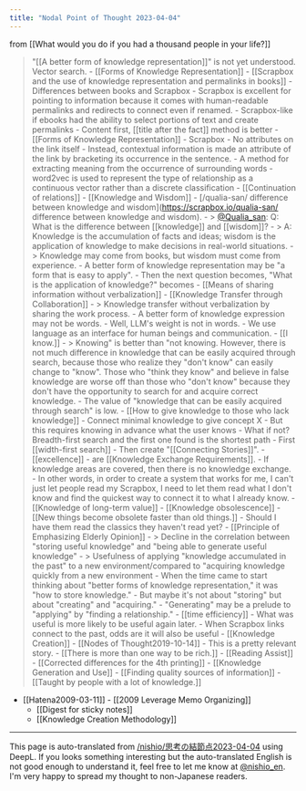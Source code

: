 ```yaml
---
title: "Nodal Point of Thought 2023-04-04"
---
```


from  [[What would you do if you had a thousand people in your life?]]
>  "[[A better form of knowledge representation]]" is not yet understood.
> Vector search.
    - [[Forms of Knowledge Representation]]
        - [[Scrapbox and the use of knowledge representation and permalinks in books]]
        - Differences between books and Scrapbox
            - Scrapbox is excellent for pointing to information because it comes with human-readable permalinks and redirects to connect even if renamed.
            - Scrapbox-like if ebooks had the ability to select portions of text and create permalinks
            - Content first, [[title after the fact]] method is better
        - [[Forms of Knowledge Representation]]
        - Scrapbox
            - No attributes on the link itself
            - Instead, contextual information is made an attribute of the link by bracketing its occurrence in the sentence.
        - A method for extracting meaning from the occurrence of surrounding words
            - word2vec is used to represent the type of relationship as a continuous vector rather than a discrete classification
            - [[Continuation of relations]]
    - [[Knowledge and Wisdom]]
    - [/qualia-san/ difference between knowledge and wisdom](https://scrapbox.io/qualia-san/ difference between knowledge and wisdom).
    - > [@Qualia_san](https://twitter.com/Qualia_san/status/1630561489034817537?s=20): Q: What is the difference between [[knowledge]] and [[wisdom]]?
    - > A: Knowledge is the accumulation of facts and ideas; wisdom is the application of knowledge to make decisions in real-world situations.
    - > Knowledge may come from books, but wisdom must come from experience.
    - A better form of knowledge representation may be "a form that is easy to apply".
        - Then the next question becomes, "What is the application of knowledge?" becomes
    - [[Means of sharing information without verbalization]]
        - [[Knowledge Transfer through Collaboration]]
        - > Knowledge transfer without verbalization by sharing the work process.
        - A better form of knowledge expression may not be words.
            - Well, LLM's weight is not in words.
            - We use language as an interface for human beings and communication.
    - [[I know.]]
    - > Knowing" is better than "not knowing. However, there is not much difference in knowledge that can be easily acquired through search, because those who realize they "don't know" can easily change to "know". Those who "think they know" and believe in false knowledge are worse off than those who "don't know" because they don't have the opportunity to search for and acquire correct knowledge.
        - The value of "knowledge that can be easily acquired through search" is low.
    - [[How to give knowledge to those who lack knowledge]]
    - Connect minimal knowledge to give concept X
    - But this requires knowing in advance what the user knows
    - What if not? Breadth-first search and the first one found is the shortest path
        - First [[width-first search]]
        - Then create "[[Connecting Stories]]".
    - [[excellence]]
    - are [[Knowledge Exchange Requirements]].
    - If knowledge areas are covered, then there is no knowledge exchange.
    - In other words, in order to create a system that works for me, I can't just let people read my Scrapbox, I need to let them read what I don't know and find the quickest way to connect it to what I already know.
    - [[Knowledge of long-term value]]
        - [[Knowledge obsolescence]]
            - [[New things become obsolete faster than old things.]]
            - Should I have them read the classics they haven't read yet?
            - [[Principle of Emphasizing Elderly Opinion]]
            - > Decline in the correlation between "storing useful knowledge" and "being able to generate useful knowledge"
            - > Usefulness of applying "knowledge accumulated in the past" to a new environment/compared to "acquiring knowledge quickly from a new environment
            - When the time came to start thinking about "better forms of knowledge representation," it was "how to store knowledge."
            - But maybe it's not about "storing" but about "creating" and "acquiring."
            - "Generating" may be a prelude to "applying" by "finding a relationship."
            - [[time efficiency]]
            - What was useful is more likely to be useful again later.
            - When Scrapbox links connect to the past, odds are it will also be useful
    - [[Knowledge Creation]]
    - [[Nodes of Thought2019-10-14]]
    - This is a pretty relevant story.
    - [[There is more than one way to be rich.]]
    - [[Reading Assist]]
    - [[Corrected differences for the 4th printing]]
    - [[Knowledge Generation and Use]]
    - [[Finding quality sources of information]]
    - [[Taught by people with a lot of knowledge.]]
- [[Hatena2009-03-11]]
        - [[2009 Leverage Memo Organizing]]
    - [[Digest for sticky notes]]
    - [[Knowledge Creation Methodology]]

---
This page is auto-translated from [/nishio/思考の結節点2023-04-04](https://scrapbox.io/nishio/思考の結節点2023-04-04) using DeepL. If you looks something interesting but the auto-translated English is not good enough to understand it, feel free to let me know at [@nishio_en](https://twitter.com/nishio_en). I'm very happy to spread my thought to non-Japanese readers.
